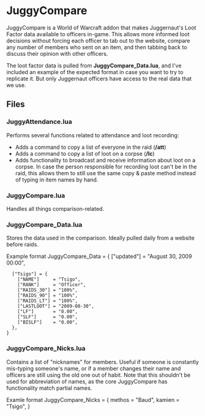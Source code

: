 # JuggyCompare

JuggyCompare is a World of Warcraft addon that makes Juggernaut's Loot Factor
data available to officers in-game. This allows more informed loot decisions
without forcing each officer to tab out to the website, compare any number of
members who sent on an item, and then tabbing back to discuss their opinion
with other officers.

The loot factor data is pulled from **JuggyCompare_Data.lua**, and I've included
an example of the expected format in case you want to try to replicate it. But
only Juggernaut officers have access to the real data that we use.

## Files

### JuggyAttendance.lua

Performs several functions related to attendance and loot recording:
-	Adds a command to copy a list of everyone in the raid (**/att**)
-	Adds a command to copy a list of loot on a corpse (**/lc**)
-	Adds functionality to broadcast and receive information about loot on a corpse. In case
	the person responsible for recording loot can't be in the raid, this allows them to still
	use the same copy & paste method instead of typing in item names by hand.
	
### JuggyCompare.lua

Handles all things comparison-related.

### JuggyCompare_Data.lua

Stores the data used in the comparison. Ideally pulled daily from a website before raids.

Example format
	JuggyCompare_Data = {
	  ["updated"] = "August 30, 2009 00:00",

	  ["Tsigo"] = {
		["NAME"]     = "Tsigo",
		["RANK"]     = "Officer",
		["RAIDS_30"] = "100%",
		["RAIDS_90"] = "100%",
		["RAIDS_LT"] = "100%",
		["LASTLOOT"] = "2009-08-30",
		["LF"]       = "0.00",
		["SLF"]      = "0.00",
		["BISLF"]    = "0.00",
	  },
	}
	
### JuggyCompare_Nicks.lua

Contains a list of "nicknames" for members. Useful if someone is constantly mis-typing someone's
name, or if a member changes their name and officers are still using the old one out of habit. Note
that this shouldn't be used for abbreviation of names, as the core JuggyCompare has functionality
match partial names.

Examle format
	JuggyCompare_Nicks = {
		methos = "Baud",
		kamien = "Tsigo",
	}